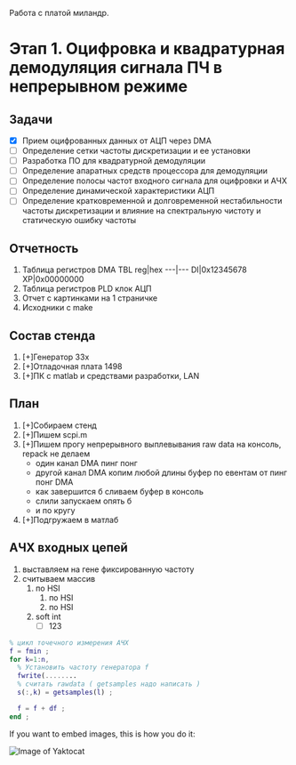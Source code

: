 
Работа с платой миландр.

# Этап 1. Оцифровка и квадратурная демодуляция сигнала ПЧ в непрерывном режиме

## Задачи
- [x] Прием оцифрованных данных от АЦП через DMA
- [ ] Определение сетки частоты дискретизации и ее установки
- [ ] Разработка ПО для квадратурной демодуляции
- [ ] Определение апаратных средств процессора для демодуляции
- [ ] Определение полосы частот входного сигнала для оцифровки и АЧХ
- [ ] Определение динамической характеристики АЦП
- [ ] Определение кратковременной и долговременной нестабильности частоты дискретизации
   и влияние на спектральную чистоту и статическую ошибку частоты

## Отчетность
1. Таблица регистров DMA TBL
   reg|hex
   ---|---
   DI|0x12345678
   XP|0x00000000
3. Таблица регистров PLD клок АЦП
4. Отчет с картинками на 1 страничке
5. Исходники с make

## Состав стенда
1. [+]Генератор 33x
2. [+]Отладочная плата 1498
3. [+]ПК с matlab и средствами разработки, LAN

## План
1. [+]Собираем стенд
2. [+]Пишем scpi.m
3. [+]Пишем прогу непрерывного выплевывания raw data на консоль, repack не делаем
   - один канал DMA пинг понг
   - другой канал DMA копим любой длины буфер по евентам от пинг понг DMA
   - как завершится б сливаем буфер в консоль
   - слили запускаем опять б
   - и по кругу
4. [+]Подгружаем в матлаб

## АЧХ входных цепей
 1. выставляем на гене фиксированную частоту
 1. считываем массив
    1. по HSI
       1. по HSI
       1. по HSI
    1. soft int
       - [ ] 123

```matlab
% цикл точечного измерения АЧХ
f = fmin ;
for k=1:n,
  % Установить частоту генератора f
  fwrite(........
  % считать rawdata ( getsamples надо написать )
  s(:,k) = getsamples(l) ;

  f = f + df ;
end ;
```
  
If you want to embed images, this is how you do it:

![Image of Yaktocat](https://octodex.github.com/images/yaktocat.png)
  
